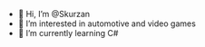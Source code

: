 - 👋 Hi, I’m @Skurzan
- 👀 I’m interested in automotive and video games
- 🌱 I’m currently learning C#

<!---
Skurzan/Skurzan is a ✨ special ✨ repository because its `README.md` (this file) appears on your GitHub profile.
You can click the Preview link to take a look at your changes.
--->
